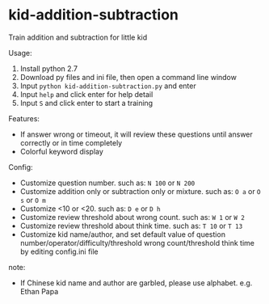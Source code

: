 # kid-addition-subtraction

Train addition and subtraction for little kid

Usage:

1. Install python 2.7
2. Download py files and ini file, then open a command line window
3. Input ```python kid-addition-subtraction.py``` and enter
4. Input ```help``` and click enter for help detail
5. Input ```S``` and click enter to start a training

Features:

* If answer wrong or timeout, it will review these questions until answer correctly or in time completely
* Colorful keyword display

Config:

* Customize question number. such as: ```N 100``` or ```N 200```
* Customize addition only or subtraction only or mixture. such as: ```O a``` or ```O s``` or ```O m```
* Customize <10 or <20. such as: ```D e``` or ```D h```
* Customize review threshold about wrong count. such as: ```W 1``` or ```W 2```
* Customize review threshold about think time. such as: ```T 10``` or ```T 13```
* Customize kid name/author, and set default value of question number/operator/difficulty/threshold wrong count/threshold think time by editing config.ini file

note:

* If Chinese kid name and author are garbled, please use alphabet. e.g. Ethan Papa
